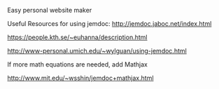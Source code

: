 Easy personal website maker

Useful Resources for using jemdoc:
http://jemdoc.jaboc.net/index.html

https://people.kth.se/~euhanna/description.html

http://www-personal.umich.edu/~wylguan/using-jemdoc.html

If more math equations are needed, add Mathjax 

http://www.mit.edu/~wsshin/jemdoc+mathjax.html
